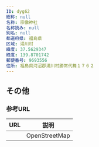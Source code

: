 ```yaml
---
ID: dyg62
総称: null
名称: 宗像神社
名称読み: null
別名: null
都道府県: 福島県
区域: 湯川村
緯度: 37.5629347
経度: 139.8701742
郵便番号: 9693556
住所: 福島県河沼郡湯川村勝常代舞１７６２
---
```


## その他

### 参考URL

| URL | 説明          |
| --- | ------------- |
|     | OpenStreetMap |
